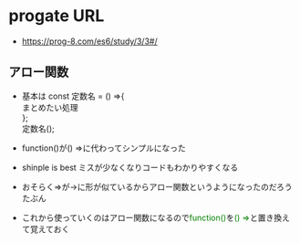 # progate URL

- https://prog-8.com/es6/study/3/3#/

## アロー関数

- 基本は const 定数名 = () =>{<br>まとめたい処理<br>};<br>定数名();

- function()が() =>に代わってシンプルになった

- shinple is best ミスが少なくなりコードもわかりやすくなる

- おそらく=>が→に形が似ているからアロー関数というようになったのだろうたぶん

- これから使っていくのはアロー関数になるので<font color="green">function()</font>を<font color="green">() =></font>と置き換えて覚えておく